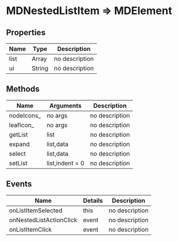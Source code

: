 # MDNestedListItem => MDElement

## Properties
Name | Type | Description
--- | --- | ---
list | Array | no description
ui | String | no description

## Methods
Name | Arguments | Description
--- | --- | ---
nodeIcons_ | no args | no description
leafIcon_ | no args | no description
getList | list | no description
expand | list,data | no description
select | list,data | no description
setList | list,indent = 0 | no description

## Events
Name | Details | Description
--- | --- | ---
onListItemSelected | this | no description
onNestedListActionClick | event | no description
onListItemClick | event | no description

